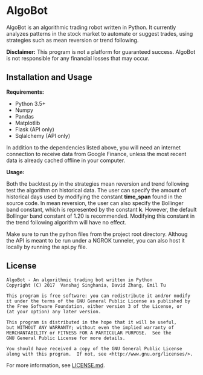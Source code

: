 # AlgoBot 

AlgoBot is an algorithmic trading robot written in Python. It currently analyzes patterns in the stock market to automate or suggest trades, using strategies such as mean reversion or trend following. 

**Disclaimer:** This program is not a platform for guaranteed success. AlgoBot is not responsible for any financial losses that may occur.



## Installation and Usage

**Requirements:**

 - Python 3.5+
 - Numpy 
 - Pandas
 - Matplotlib
 - Flask (API only)
 - Sqlalchemy (API only)
 
In addition to the dependencies listed above, you will need an internet connection to receive data from Google Finance, unless the most recent data is already cached offline in your computer.
 
**Usage:**

Both the backtest.py in the strategies mean reversion and trend following test the algorithm on historical data. The user can specify the amount of historical days used by modifying the constant **time_span** found in the source code. In mean reversion, the user can also specify the Bollinger band constant, which is represented by the constant **k**. However, the default Bollinger band constant of 1.20 is recommended. Modifying this constant in the trend following algorithm will have no effect.

Make sure to run the python files from the project root directory. Althoug the API is meant to be run under a NGROK tunneler, you can also host it locally by running the api.py file. 

## License

    AlgoBot - An algorithmic trading bot written in Python
    Copyright (C) 2017  Vanshaj Singhania, David Zhang, Emil Tu

    This program is free software: you can redistribute it and/or modify
    it under the terms of the GNU General Public License as published by
    the Free Software Foundation, either version 3 of the License, or
    (at your option) any later version.

    This program is distributed in the hope that it will be useful,
    but WITHOUT ANY WARRANTY; without even the implied warranty of
    MERCHANTABILITY or FITNESS FOR A PARTICULAR PURPOSE.  See the
    GNU General Public License for more details.

    You should have received a copy of the GNU General Public License
    along with this program.  If not, see <http://www.gnu.org/licenses/>.
    
For more information, see [LICENSE.md](https://github.com/Davarco/AlgoBot/blob/master/LICENSE.md).
